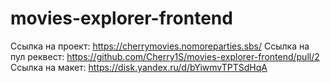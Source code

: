 # movies-explorer-frontend

Ссылка на проект: https://cherrymovies.nomoreparties.sbs/
Ссылка на пул реквест: https://github.com/Cherry1S/movies-explorer-frontend/pull/2
Ссылка на макет: https://disk.yandex.ru/d/bYiwmvTPTSdHqA
